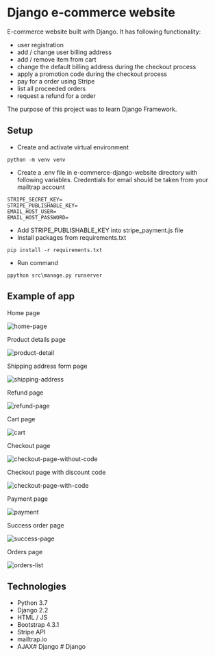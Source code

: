 # Django e-commerce website

E-commerce website built with Django. It has following functionality:
- user registration
- add / change user billing address
- add / remove item from cart
- change the default billing address during the checkout process
- apply a promotion code during the checkout process
- pay for a order using Stripe
- list all proceeded orders
- request a refund for a order

The purpose of this project was to learn Django Framework.

## Setup

- Create and activate virtual environment
```buildoutcfg
python -m venv venv
```
- Create a .env file in e-commerce-django-website directory with following variables.
Credentials for email should be taken from your mailtrap account
```buildoutcfg
STRIPE_SECRET_KEY=
STRIPE_PUBLISHABLE_KEY=
EMAIL_HOST_USER=
EMAIL_HOST_PASSWORD=
```
- Add STRIPE_PUBLISHABLE_KEY into stripe_payment.js file
- Install packages from requirements.txt
```buildoutcfg
pip install -r requirements.txt
```
- Run command
```buildoutcfg
ppython src\manage.py runserver
```

## Example of app
Home page

![home-page](https://user-images.githubusercontent.com/32844693/67404105-27f79980-f5b3-11e9-9f9f-d8e7a9e8c401.PNG)

Product details page

![product-detail](https://user-images.githubusercontent.com/32844693/67404107-28903000-f5b3-11e9-9a02-e2767525eb69.PNG)

Shipping address form page

![shipping-address](https://user-images.githubusercontent.com/32844693/67404108-28903000-f5b3-11e9-9d68-a17805ac4efa.PNG)

Refund page

![refund-page](https://user-images.githubusercontent.com/32844693/67404109-28903000-f5b3-11e9-8650-88c071e2e605.PNG)

Cart page

![cart](https://user-images.githubusercontent.com/32844693/67404274-6b520800-f5b3-11e9-80fc-c9db7c7bb732.PNG)

Checkout page

![checkout-page-without-code](https://user-images.githubusercontent.com/32844693/67404275-6bea9e80-f5b3-11e9-8c98-8c6ae9397f46.PNG)

Checkout page with discount code

![checkout-page-with-code](https://user-images.githubusercontent.com/32844693/67404278-6bea9e80-f5b3-11e9-91a7-be595b128732.PNG)

Payment page

![payment](https://user-images.githubusercontent.com/32844693/67404276-6bea9e80-f5b3-11e9-94ec-5a9e2215cf55.PNG)

Success order page

![success-page](https://user-images.githubusercontent.com/32844693/67404277-6bea9e80-f5b3-11e9-987b-20c573e4fa74.PNG)

Orders page

![orders-list](https://user-images.githubusercontent.com/32844693/67404279-6bea9e80-f5b3-11e9-9bb3-513836cc76fc.PNG)

## Technologies

- Python 3.7
- Django 2.2
- HTML / JS
- Bootstrap 4.3.1
- Stripe API
- mailtrap.io
- AJAX#   D j a n g o  
 #   D j a n g o  
 